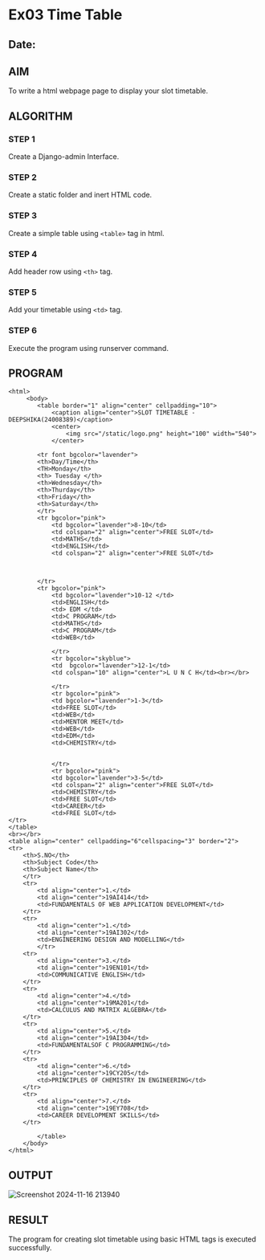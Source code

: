 # Ex03 Time Table
## Date:

## AIM
To write a html webpage page to display your slot timetable.

## ALGORITHM
### STEP 1
Create a Django-admin Interface.

### STEP 2
Create a static folder and inert HTML code.

### STEP 3
Create a simple table using ```<table>``` tag in html.

### STEP 4
Add header row using ```<th>``` tag.

### STEP 5
Add your timetable using ```<td>``` tag.

### STEP 6
Execute the program using runserver command.

## PROGRAM
```
<html>
     <body>
        <table border="1" align="center" cellpadding="10">
            <caption align="center">SLOT TIMETABLE - DEEPSHIKA(24008389)</caption>
            <center>
                <img src="/static/logo.png" height="100" width="540">
            </center>

        <tr font bgcolor="lavender">
        <th>Day/Time</th>
        <TH>Monday</th>
        <th> Tuesday </th>
        <th>Wednesday</th>
        <th>Thurday</th>
        <th>Friday</th>
        <th>Saturday</th>
        </tr>
        <tr bgcolor="pink">
            <td bgcolor="lavender">8-10</td>
            <td colspan="2" align="center">FREE SLOT</td>
            <td>MATHS</td>
            <td>ENGLISH</td>
            <td colspan="2" align="center">FREE SLOT</td>


                
        </tr>
        <tr bgcolor="pink">
            <td bgcolor="lavender">10-12 </td>
            <td>ENGLISH</td>
            <td> EDM </td>
            <td>C PROGRAM</td>
            <td>MATHS</td>
            <td>C PROGRAM</td>
            <td>WEB</td>
            
            </tr>
            <tr bgcolor="skyblue">
            <td  bgcolor="lavender">12-1</td>
            <td colspan="10" align="center">L U N C H</td><br></br>

            </tr>
            <tr bgcolor="pink">
            <td bgcolor="lavender">1-3</td>
            <td>FREE SLOT</td>
            <td>WEB</td>
            <td>MENTOR MEET</td>
            <td>WEB</td>
            <td>EDM</td>
            <td>CHEMISTRY</td>
            

            </tr>
            <tr bgcolor="pink">
            <td bgcolor="lavender">3-5</td>
            <td colspan="2" align="center">FREE SLOT</td>
            <td>CHEMISTRY</td>
            <td>FREE SLOT</td>
            <td>CAREER</td>
            <td>FREE SLOT</td>
</tr>
</table>
<br></br>
<table align="center" cellpadding="6"cellspacing="3" border="2">
<tr>
    <th>S.NO</th>
    <th>Subject Code</th>
    <th>Subject Name</th>
    </tr>
    <tr>
        <td align="center">1.</td>
        <td align="center">19AI414</td>
        <td>FUNDAMENTALS OF WEB APPLICATION DEVELOPMENT</td>
    </tr>
    <tr>
        <td align="center">1.</td>
        <td align="center">19AI302</td>
        <td>ENGINEERING DESIGN AND MODELLING</td> 
        </tr>
    <tr>
        <td align="center">3.</td>
        <td align="center">19EN101</td>
        <td>COMMUNICATIVE ENGLISH</td>
    </tr>
    <tr>
        <td align="center">4.</td>
        <td align="center">19MA201</td>
        <td>CALCULUS AND MATRIX ALGEBRA</td>
    </tr>
    <tr>
        <td align="center">5.</td>
        <td align="center">19AI304</td>
        <td>FUNDAMENTALSOF C PROGRAMMING</td>
    </tr>
    <tr>
        <td align="center">6.</td>
        <td align="center">19CY205</td>
        <td>PRINCIPLES OF CHEMISTRY IN ENGINEERING</td>
    </tr>
    <tr>
        <td align="center">7.</td>
        <td align="center">19EY708</td>
        <td>CAREER DEVELOPMENT SKILLS</td>
    </tr>
        
        </table>
    </body>
</html>
```

## OUTPUT
![Screenshot 2024-11-16 213940](https://github.com/user-attachments/assets/5426142a-bae2-41de-88ae-1d047442398c)



## RESULT
The program for creating slot timetable using basic HTML tags is executed successfully.
